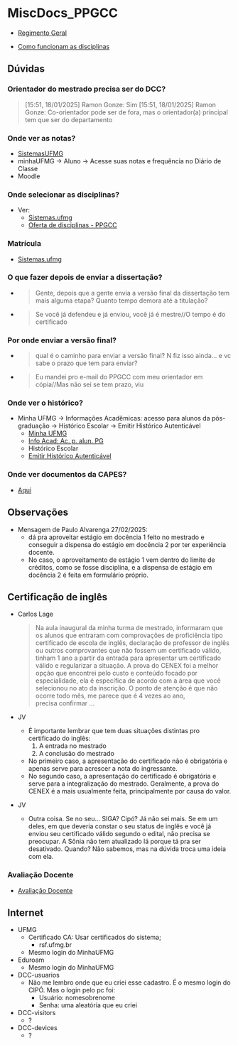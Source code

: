 # MiscDocs_PPGCC

- [Regimento Geral][Link_Regimento]

[Link_Regimento]: https://www2.ufmg.br/sods/Sods/Sobre-a-UFMG/Regimento-Geral

- [Como funcionam as disciplinas][Disciplinas]

[Disciplinas]: https://bit.ly/planilhaoppgcc

## Dúvidas

### Orientador do mestrado precisa ser do DCC?

> [15:51, 18/01/2025] Ramon Gonze: Sim
> [15:51, 18/01/2025] Ramon Gonze: Co-orientador pode ser de fora, mas o orientador(a) principal tem que ser do departamento

### Onde ver as notas?

- [SistemasUFMG][Historico-SistemasUFMG]
- minhaUFMG -> Aluno -> Acesse suas notas e frequência no Diário de Classe
- Moodle

[Historico-SistemasUFMG]: https://sistemas.ufmg.br/iapWeb/historico/historicoescolar/consultar/consultarHistoricoEscolar.do

### Onde selecionar as disciplinas?

- Ver:
  - [Sistemas.ufmg][Ofertas-SistemasUFMG]
  - [Oferta de disciplinas - PPGCC](https://ppgcc.dcc.ufmg.br/?s=oferta)

[Ofertas-SistemasUFMG]: https://sistemas.ufmg.br/iapWeb/matricula/ofertadeatividade/pesquisarturma/solicitarOfertaAtividade.do

### Matrícula

- [Sistemas.ufmg][Matricula-SistemasUFMG]

[Matricula-SistemasUFMG]: https://sistemas.ufmg.br/matriculapos/aluno/aluno.xhtml

### O que fazer depois de enviar a dissertação?

- > Gente, depois que a gente envia a versão final da dissertação tem mais alguma etapa? Quanto tempo demora até a titulação?
- > Se você já defendeu e já enviou, você já é mestre//O tempo é do certificado

### Por onde enviar a versão final?

- > qual é o caminho para enviar a versão final? N fiz isso ainda… e vc sabe o prazo que tem para enviar?
- > Eu mandei pro e-mail do PPGCC com meu orientador em cópia//Mas não sei se tem prazo, viu

### Onde ver o histórico?

- Minha UFMG -> Informações Acadêmicas: acesso para alunos da pós-graduação -> Histórico Escolar -> Emitir Histórico Autenticável
  - [Minha UFMG](https://sistemas.ufmg.br/portal/render.userLayoutRootNode.uP)
  - [Info Acad: Ac. p. alun. PG](https://sistemas.ufmg.br/iapWeb/index.jsp?nrs=2024711370)
  - Histórico Escolar
  - [Emitir Histórico Autenticável](https://sistemas.ufmg.br/iapWeb/historico/historicoescolar/consultar/emitirHistoricoAutenticavel.do)

### Onde ver documentos da CAPES?

- [Aqui](https://scba.capes.gov.br/scba/processo/meusProcessos.seam)

## Observações

- Mensagem de Paulo Alvarenga 27/02/2025:
  - dá pra aproveitar estágio em docência 1 feito no mestrado e conseguir a dispensa do estágio em docência 2 por ter experiência docente.
  - No caso, o aproveitamento de estágio 1 vem dentro do limite de créditos, como se fosse disciplina, e a dispensa de estágio em docência 2 é feita em formulário próprio.

## Certificação de inglês

- Carlos Lage

  > Na aula inaugural da minha turma de mestrado, informaram que os alunos que entraram com comprovações de proficiência tipo certificado de escola de inglês, declaração de professor de inglês ou outros comprovantes que não fossem um certificado válido, tinham 1 ano a partir da entrada para apresentar um certificado válido e regularizar a situação.
  > A prova do CENEX foi a melhor opção que encontrei pelo custo e conteúdo focado por especialidade, ela é específica de acordo com a área que você selecionou no ato da inscrição.
  > O ponto de atenção é que não ocorre todo mês, me parece que é 4 vezes ao ano, precisa confirmar ...

- JV

  - É importante lembrar que tem duas situações distintas pro certificado do inglês:
    1. A entrada no mestrado
    2. A conclusão do mestrado
  - No primeiro caso, a apresentação do certificado não é obrigatória e apenas serve para acrescer a nota do ingressante.
  - No segundo caso, a apresentação do certificado é obrigatória e serve para a integralização do mestrado. Geralmente, a prova do CENEX é a mais usualmente feita, principalmente por causa do valor.

- JV
  - Outra coisa. Se no seu... SIGA? Cipó? Já não sei mais. Se em um deles, em que deveria constar o seu status de inglês e você já enviou seu certificado válido segundo o edital, não precisa se preocupar. A Sônia não tem atualizado lá porque tá pra ser desativado. Quando? Não sabemos, mas na dúvida troca uma ideia com ela.

### Avaliação Docente

- [Avaliação Docente](https://sistemas.ufmg.br/aluno-grad-avaliacao/acessoquestionarios/acessarQuestionarios.seam)

## Internet

- UFMG
  - Certificado CA: Usar certificados do sistema;
    - rsf.ufmg.br
  - Mesmo login do MinhaUFMG
- Eduroam
  - Mesmo login do MinhaUFMG
- DCC-usuarios
  - Não me lembro onde que eu criei esse cadastro. É o mesmo login do CIPÓ. Mas o login pelo pc foi:
    - Usuário: nomesobrenome
    - Senha: uma aleatória que eu criei
- DCC-visitors
  - ?
- DCC-devices
  - ?
